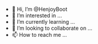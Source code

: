 - 👋 Hi, I’m @HenjoyBoot
- 👀 I’m interested in ...
- 🌱 I’m currently learning ...
- 💞️ I’m looking to collaborate on ...
- 📫 How to reach me ...

<!---
HenjoyBoot/HenjoyBoot is a ✨ special ✨ repository because its `README.md` (this file) appears on your GitHub profile.
You can click the Preview link to take a look at your changes.
--->

